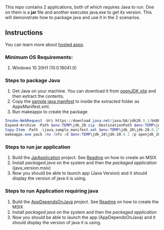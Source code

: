 This repo contains 2 applications, both of which requires Java to run. One on them is a **jar** file and another executes java.exe to get its version. This will demonstrate how to package java and use it in the 2 scenarios.

## Instructions
You can learn more about [hosted apps](https://learn.microsoft.com/en-us/windows/uwp/launch-resume/hosted-apps).

### Minimum OS Requirements:
1. Windows 10 20H1 (10.0.19041.0)

### Steps to package Java
1. Get Java on your machine. You can download it from [openJDK site](https://jdk.java.net/20/) and then extract the contents.
2. Copy the [sample java manifest](java_sample_manifest.xml) to inside the extracted folder as AppxManifest.xml.
3. Run makeappx to create the package

```powershell
Invoke-WebRequest -Uri https://download.java.net/java/GA/jdk20.0.1/b4887098932d415489976708ad6d1a4b/9/GPL/openjdk-20.0.1_windows-x64_bin.zip -OutFile $env:TEMP\jdk_20.zip
Expand-Archive -Path $env:TEMP\jdk_20.zip -DestinationPath $env:TEMP\jdk_20
Copy-Item -Path .\java_sample_manifest.xml $env:TEMP\jdk_20\jdk-20.0.1\AppxManifest.xml
makeappx.exe pack /nv /nfv /d $env:TEMP\jdk_20\jdk-20.0.1 /p openjdk_20.msix /o
```

### Steps to run jar application
1. Build the [JarApplication](JarApplication) project. See [Readme](JarApplication/README.md) on how to create an MSIX
2. Install *packaged java* on the system and then the *packaged application* (java_version.msix)
3. Now you should be able to launch app (Java Version) and it should display the version of java it is using.


### Steps to run Application requiring java
1. Build the [AppDependsOnJava](AppDependsOnJava) project. See [Readme](AppDependsOnJava/README.md) on how to create the MSIX
2. Install *packaged java* on the system and then the *packaged application* 
3. Now you should be able to launch the app (AppDependsOnJava) and it should display the version of java it is using.

